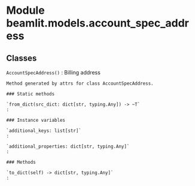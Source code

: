 Module beamlit.models.account_spec_address
==========================================

Classes
-------

`AccountSpecAddress()`
:   Billing address
    
    Method generated by attrs for class AccountSpecAddress.

    ### Static methods

    `from_dict(src_dict: dict[str, typing.Any]) ‑> ~T`
    :

    ### Instance variables

    `additional_keys: list[str]`
    :

    `additional_properties: dict[str, typing.Any]`
    :

    ### Methods

    `to_dict(self) ‑> dict[str, typing.Any]`
    :